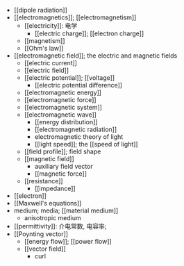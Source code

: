 - [[dipole radiation]]
- [[electromagnetics]]; [[electromagnetism]]
    - [[electricity]]: 电学
        - [[electric charge]]; [[electron charge]]
    - [[magnetism]]
    - [[Ohm's law]]
- [[electromagnetic field]]; the electric and magnetic fields
    - [[electric current]]
    - [[electric field]]
    - [[electric potential]]; [[voltage]]
        - [[electric potential difference]]
    - [[electromagnetic energy]]
    - [[electromagnetic force]]
    - [[electromagnetic system]]
    - [[electromagnetic wave]]
        - [[energy distribution]]
        - [[electromagnetic radiation]]
        - electromagnetic theory of light
        - [[light speed]]; the [[speed of light]]
    - [[field profile]]; field shape
    - [[magnetic field]]
        - auxiliary field vector
        - [[magnetic force]]
    - [[resistance]]
        - [[impedance]]
- [[electron]]
- [[Maxwell's equations]]
- medium; media; [[material medium]]
    - anisotropic medium
- [[permittivity]]: 介电常数, 电容率;
- [[Poynting vector]]
    - [[energy flow]]; [[power flow]]
    - [[vector field]]
        - curl
